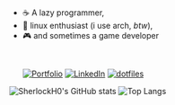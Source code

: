 - ☕ A lazy programmer,
- 🐧 linux enthusiast (i use arch, _btw_),
- 🎮 and sometimes a game developer

<br>

&nbsp;&nbsp;&nbsp;&nbsp;&nbsp;
[![Portfolio](https://img.shields.io/badge/portfolio-darkgreen?style=for-the-badge)](https://daniildavtian.vercel.app/) 
[![LinkedIn](https://img.shields.io/badge/linkedin-%230077B5.svg?style=for-the-badge&logo=linkedin&logoColor=white)](https://www.linkedin.com/in/daniil-davtian/)
[![dotfiles](https://img.shields.io/badge/.dotfiles-black?style=for-the-badge)](https://https://github.com/SherlockH0/.dotfiles)

![SherlockH0's GitHub stats](https://github-readme-stats.vercel.app/api?username=SherlockH0&show_icons=true&theme=transparent&hide_border=true&hide_title=true)
![Top Langs](https://github-readme-stats.vercel.app/api/top-langs/?username=SherlockH0&theme=transparent&hide_border=true&layout=compact&langs_count=8)
